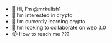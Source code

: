- 👋 Hi, I’m @mrkulish1
- 👀 I’m interested in crypto
- 🌱 I’m currently learning crypto
- 💞️ I’m looking to collaborate on web 3.0
- 📫 How to reach me ???

<!---
mrkulish1/mrkulish1 is a ✨ special ✨ repository because its `README.md` (this file) appears on your GitHub profile.
You can click the Preview link to take a look at your changes.
--->
